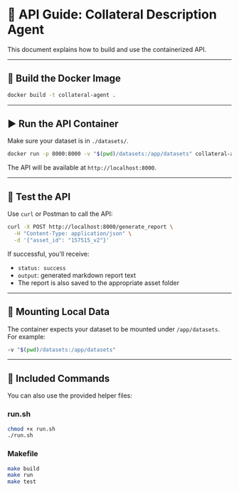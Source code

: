 # 🚀 API Guide: Collateral Description Agent

This document explains how to build and use the containerized API.

---

## 🐳 Build the Docker Image

```bash
docker build -t collateral-agent .
```

---

## ▶️ Run the API Container

Make sure your dataset is in `./datasets/`.

```bash
docker run -p 8000:8000 -v "$(pwd)/datasets:/app/datasets" collateral-agent
```

The API will be available at `http://localhost:8000`.

---

## 🧪 Test the API

Use `curl` or Postman to call the API:

```bash
curl -X POST http://localhost:8000/generate_report \
  -H "Content-Type: application/json" \
  -d '{"asset_id": "157515_v2"}'
```

If successful, you'll receive:
- `status: success`
- `output`: generated markdown report text
- The report is also saved to the appropriate asset folder

---

## 📂 Mounting Local Data

The container expects your dataset to be mounted under `/app/datasets`.  
For example:
```bash
-v "$(pwd)/datasets:/app/datasets"
```

---

## 📎 Included Commands

You can also use the provided helper files:

### run.sh

```bash
chmod +x run.sh
./run.sh
```

### Makefile

```bash
make build
make run
make test
```